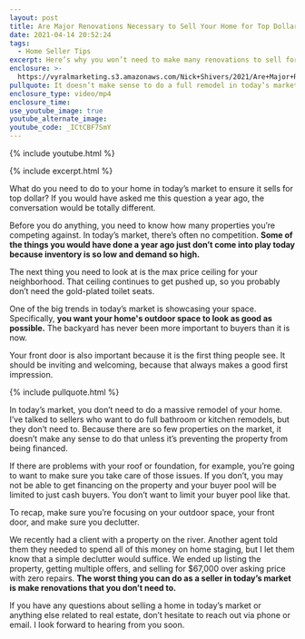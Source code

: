 ```yaml
---
layout: post
title: Are Major Renovations Necessary to Sell Your Home for Top Dollar?
date: 2021-04-14 20:52:24
tags:
  - Home Seller Tips
excerpt: Here’s why you won’t need to make many renovations to sell for top dollar.
enclosure: >-
  https://vyralmarketing.s3.amazonaws.com/Nick+Shivers/2021/Are+Major+Renovations+Necessary+to+Sell+Your+Home+for+Top+Dollar_.mp4
pullquote: It doesn’t make sense to do a full remodel in today’s market.
enclosure_type: video/mp4
enclosure_time:
use_youtube_image: true
youtube_alternate_image:
youtube_code: _ICtCBF7SmY
---
```

{% include youtube.html %}

{% include excerpt.html %}

What do you need to do to your home in today’s market to ensure it sells for top dollar? If you would have asked me this question a year ago, the conversation would be totally different.

Before you do anything, you need to know how many properties you’re competing against. In today’s market, there’s often no competition. **Some of the things you would have done a year ago just don’t come into play today because inventory is so low and demand so high.**

The next thing you need to look at is the max price ceiling for your neighborhood. That ceiling continues to get pushed up, so you probably don’t need the gold-plated toilet seats.

One of the big trends in today’s market is showcasing your space. Specifically, **you want your home's outdoor space to look as good as possible.** The backyard has never been more important to buyers than it is now.

Your front door is also important because it is the first thing people see. It should be inviting and welcoming, because that always makes a good first impression.

{% include pullquote.html %}

In today’s market, you don’t need to do a massive remodel of your home. I’ve talked to sellers who want to do full bathroom or kitchen remodels, but they don’t need to. Because there are so few properties on the market, it doesn’t make any sense to do that unless it’s preventing the property from being financed.&nbsp;

If there are problems with your roof or foundation, for example, you’re going to want to make sure you take care of those issues. If you don’t, you may not be able to get financing on the property and your buyer pool will be limited to just cash buyers. You don’t want to limit your buyer pool like that.

To recap, make sure you’re focusing on your outdoor space, your front door, and make sure you declutter.&nbsp;

We recently had a client with a property on the river. Another agent told them they needed to spend all of this money on home staging, but I let them know that a simple declutter would suffice. We ended up listing the property, getting multiple offers, and selling for $67,000 over asking price with zero repairs. **The worst thing you can do as a seller in today’s market is make renovations that you don’t need to.**

If you have any questions about selling a home in today’s market or anything else related to real estate, don’t hesitate to reach out via phone or email. I look forward to hearing from you soon.
